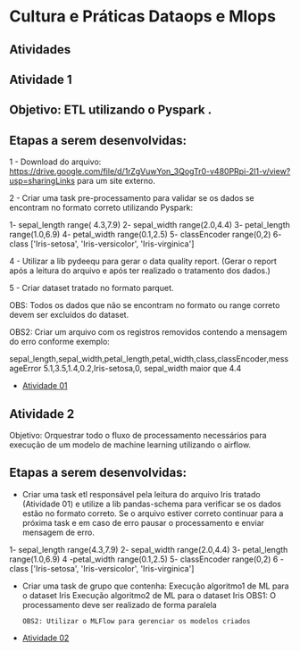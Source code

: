 # Cultura e Práticas Dataops e Mlops

## Atividades

## Atividade 1

## Objetivo: ETL utilizando o Pyspark .

## Etapas a serem desenvolvidas:

1 - Download do arquivo: https://drive.google.com/file/d/1rZgVuwYon_3QogTr0-v480PRpi-2l1-v/view?usp=sharingLinks para um site externo.

2 - Criar uma task pre-processamento para validar se os dados se encontram no formato correto utilizando Pyspark:

 1- sepal_length range( 4.3,7.9)
 2- sepal_width range(2.0,4.4)
 3- petal_length range(1.0,6.9)
 4- petal_width range(0.1,2.5)
 5- classEncoder range(0,2)
 6- class ['Iris-setosa', 'Iris-versicolor', 'Iris-virginica']

4 - Utilizar a lib pydeequ para gerar o data quality report. (Gerar o report após a leitura do arquivo e após ter realizado o tratamento dos dados.)

5 - Criar dataset tratado no formato parquet.

OBS: Todos os dados que não se encontram no formato ou range correto devem ser excluídos do dataset.

OBS2: Criar um arquivo com os registros removidos contendo a mensagem do erro conforme exemplo:

sepal_length,sepal_width,petal_length,petal_width,class,classEncoder,messageError
5.1,3.5,1.4,0.2,Iris-setosa,0, sepal_width maior que 4.4

- [Atividade 01](./Trabalho_01/)


## Atividade 2

Objetivo: Orquestrar todo o fluxo de processamento necessários para execução de um modelo de machine learning utilizando o airflow.

## Etapas a serem desenvolvidas:

- Criar uma task etl responsável pela leitura do arquivo Iris tratado (Atividade 01) e utilize a lib 
pandas-schema para verificar se os dados estão no formato correto. Se o arquivo estiver correto continuar para a próxima task e em caso de erro pausar o processamento e enviar mensagem de erro.
 
 1- sepal_length range(4.3,7.9)
 2- sepal_width range(2.0,4.4)
 3- petal_length range(1.0,6.9)
 4 -petal_width range(0.1,2.5)
 5- classEncoder range(0,2)
 6 -class ['Iris-setosa', 'Iris-versicolor', 'Iris-virginica']

- Criar uma task de grupo que contenha:
Execução algoritmo1 de ML para o dataset Iris
Execução algoritmo2 de ML para o dataset Iris
      OBS1: O processamento deve ser realizado de forma paralela

      OBS2: Utilizar o MLFlow para gerenciar os modelos criados

- [Atividade 02](./Trabalho_02/)

